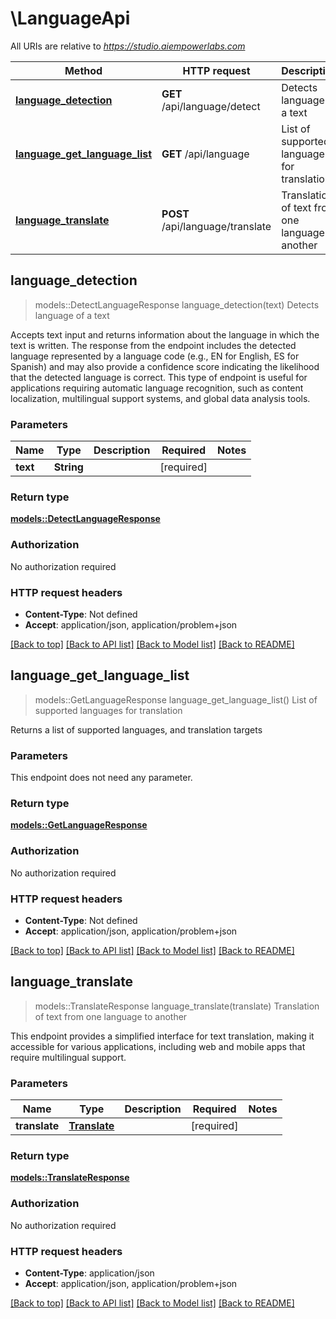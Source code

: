 # \LanguageApi

All URIs are relative to *https://studio.aiempowerlabs.com*

Method | HTTP request | Description
------------- | ------------- | -------------
[**language_detection**](LanguageApi.md#language_detection) | **GET** /api/language/detect | Detects language of a text
[**language_get_language_list**](LanguageApi.md#language_get_language_list) | **GET** /api/language | List of supported languages for translation
[**language_translate**](LanguageApi.md#language_translate) | **POST** /api/language/translate | Translation of text from one language to another



## language_detection

> models::DetectLanguageResponse language_detection(text)
Detects language of a text

Accepts text input and returns information about the language in which the text is written.  The response from the endpoint includes the detected language represented by a language code (e.g., EN for English, ES for Spanish) and may also provide a confidence score indicating the likelihood that the detected language is correct. This type of endpoint is useful for applications requiring automatic language recognition, such as content localization, multilingual support systems, and global data analysis tools.

### Parameters


Name | Type | Description  | Required | Notes
------------- | ------------- | ------------- | ------------- | -------------
**text** | **String** |  | [required] |

### Return type

[**models::DetectLanguageResponse**](DetectLanguageResponse.md)

### Authorization

No authorization required

### HTTP request headers

- **Content-Type**: Not defined
- **Accept**: application/json, application/problem+json

[[Back to top]](#) [[Back to API list]](../README.md#documentation-for-api-endpoints) [[Back to Model list]](../README.md#documentation-for-models) [[Back to README]](../README.md)


## language_get_language_list

> models::GetLanguageResponse language_get_language_list()
List of supported languages for translation

Returns a list of supported languages, and translation targets

### Parameters

This endpoint does not need any parameter.

### Return type

[**models::GetLanguageResponse**](GetLanguageResponse.md)

### Authorization

No authorization required

### HTTP request headers

- **Content-Type**: Not defined
- **Accept**: application/json, application/problem+json

[[Back to top]](#) [[Back to API list]](../README.md#documentation-for-api-endpoints) [[Back to Model list]](../README.md#documentation-for-models) [[Back to README]](../README.md)


## language_translate

> models::TranslateResponse language_translate(translate)
Translation of text from one language to another

This endpoint provides a simplified interface for text translation, making it accessible for various applications, including web and mobile apps that require multilingual support.

### Parameters


Name | Type | Description  | Required | Notes
------------- | ------------- | ------------- | ------------- | -------------
**translate** | [**Translate**](Translate.md) |  | [required] |

### Return type

[**models::TranslateResponse**](TranslateResponse.md)

### Authorization

No authorization required

### HTTP request headers

- **Content-Type**: application/json
- **Accept**: application/json, application/problem+json

[[Back to top]](#) [[Back to API list]](../README.md#documentation-for-api-endpoints) [[Back to Model list]](../README.md#documentation-for-models) [[Back to README]](../README.md)

